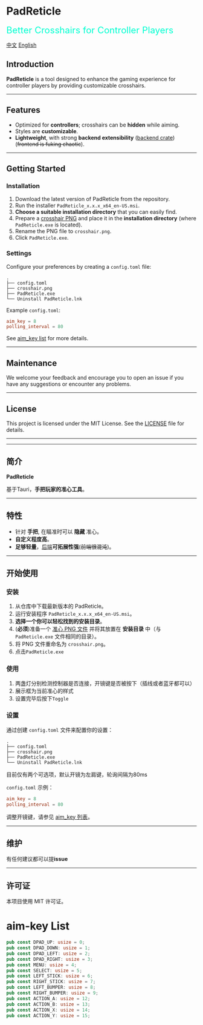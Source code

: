 # PadReticle

<span style="font-size: 1.5rem;color: #00ffd1;">Better Crosshairs for Controller Players
</span>

[中文](#简介)
[English](#Introduction)


## Introduction

**PadReticle** is a tool designed to enhance the gaming experience for controller players by providing customizable crosshairs.

---

## Features


- Optimized for **controllers**; crosshairs can be **hidden** while aiming.
- Styles are **customizable**.
- **Lightweight**, with strong **backend extensibility** ([backend crate](https://crates.io/crates/xci)) (~~frontend is fuking chaotic~~).



---

## Getting Started

### Installation
1. Download the latest version of PadReticle from the repository.
2. Run the installer `PadReticle_x.x.x_x64_en-US.msi`.
3. **Choose a suitable installation directory** that you can easily find.
4. Prepare a [crosshair PNG](https://crosshair.themeta.gg/) and place it in the **installation directory** (where `PadReticle.exe` is located).
5. Rename the PNG file to `crosshair.png`.
6. Click `PadReticle.exe`.

### Settings
Configure your preferences by creating a `config.toml` file:
```
.
├── config.toml
├── crosshair.png
├── PadReticle.exe
└── Uninstall PadReticle.lnk
```
Example `config.toml`:
```toml
aim_key = 8
polling_interval = 80
```
See [aim_key list](#aim-key-list) for more details.

---

## Maintenance
We welcome your feedback and encourage you to open an issue if you have any suggestions or encounter any problems.

---

## License
This project is licensed under the MIT License. See the [LICENSE](LICENSE) file for details.

---
---

## 简介

**PadReticle** 

基于Tauri，**手把玩家的准心工具**。

---

## 特性

- 针对 **手把**, 在瞄准时可以 **隐藏** 准心。
- **自定义程度高**。
- **足够轻量**，[后端](https://crates.io/crates/xci)**可拓展性强**(~~前端很混沌~~)。

---

## 开始使用

### 安装
1. 从仓库中下载最新版本的 PadReticle。
2. 运行安装程序 `PadReticle_x.x.x_x64_en-US.msi`。
3. **选择一个你可以轻松找到的安装目录**。
4. (**必须**)准备一个 [准心 PNG 文件](https://crosshair.themeta.gg/) 并将其放置在 **安装目录** 中（与 `PadReticle.exe` 文件相同的目录）。
5. 将 PNG 文件重命名为 `crosshair.png`。
6. 点击`PadReticle.exe`

### 使用

1. 两盏灯分别检测控制器是否连接，开镜键是否被按下（插线或者蓝牙都可以）
2. 展示框为当前准心的样式
3. 设置完毕后按下`Toggle`

### 设置
通过创建 `config.toml` 文件来配置你的设置：
```
.
├── config.toml
├── crosshair.png
├── PadReticle.exe
└── Uninstall PadReticle.lnk
```
目前仅有两个可选项，默认开镜为左肩键，轮询间隔为80ms

`config.toml` 示例：
```toml
aim_key = 8 
polling_interval = 80
```
调整开镜键，请参见 [aim_key 列表](#aim-key-list)。

---

## 维护
有任何建议都可以提**issue**

---

## 许可证
本项目使用 MIT 许可证。

# aim-key List

```rust
pub const DPAD_UP: usize = 0;
pub const DPAD_DOWN: usize = 1;
pub const DPAD_LEFT: usize = 2;
pub const DPAD_RIGHT: usize = 3;
pub const MENU: usize = 4;
pub const SELECT: usize = 5;
pub const LEFT_STICK: usize = 6;
pub const RIGHT_STICK: usize = 7;
pub const LEFT_BUMPER: usize = 8;
pub const RIGHT_BUMPER: usize = 9;
pub const ACTION_A: usize = 12;
pub const ACTION_B: usize = 13;
pub const ACTION_X: usize = 14;
pub const ACTION_Y: usize = 15;
```

